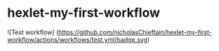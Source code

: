 # hexlet-my-first-workflow

![Test workflow]
(https://github.com/nicholasChieftain/hexlet-my-first-workflow/actions/workflows/test.yml/badge.svg)
